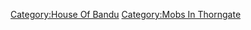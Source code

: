 [Category:House Of Bandu](Category:House_Of_Bandu "wikilink")
[Category:Mobs In Thorngate](Category:Mobs_In_Thorngate "wikilink")
